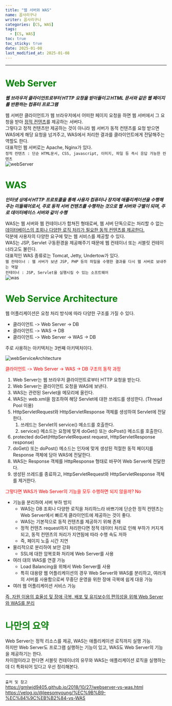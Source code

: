 ```yaml
---
title: "웹 서버와 WAS"
name: 꼽사리구나
writer: 꼽사리구나
categories: [CS, WAS]
tags:
  - [CS, WAS]
toc: true
toc_sticky: true
date: 2025-01-08
last_modified_at: 2025-01-08
---
```


------------------------------------------------------------------------------------------------------------------------------------------------

# <span style="color:green">Web Server</span>
***웹 브라우저 클라이언트로부터 HTTP 요청을 받아들이고 HTML 문서와 같은 웹 페이지를 반환하는 컴퓨터 프로그램***  

웹 서버란 클라이언트가 웹 브라우저에서 어떠한 페이지 요청을 하면 웹 서버에서 그 요청을 받아 <u>정적 컨텐츠</u>를 제공하는 서버다.  
그렇다고 정적 컨텐츠만 제공하는 것이 아니라 웹 서버가 동적 컨텐츠를 요청 받으면 WAS에게 해당 요청을 넘겨주고, WAS에서 처리한 결과를
클라이언트에게 전달해주는 역할도 한다.  
대표적인 웹 서버로는 Apache, Nginx가 있다.  
```정적 컨텐츠 : 단순 HTML문서, CSS, javascript, 이미지, 파일 등 즉시 응답 가능한 컨텐츠```  
![webServer](https://github.com/user-attachments/assets/867b053a-7ead-43df-a8d5-2ba3a4687040)


# <span style="color:green">WAS</span>
***인터넷 상에서 HTTP 프로토콜을 통해 사용자 컴퓨터나 장치에 애플리케이션을 수행해주는 미들웨어로서, 주로 동적 서버 컨텐츠를 수행하는 것으로 웹 서버와 구별이 되며, 주로 데이터베이스 서버와 같이 수행***  

WAS는 웹 서버와 웹 컨테이너가 합쳐진 형태로써, 웹 서버 단독으로는 처리할 수 없는 <u>데이터베이스의 조회나 다양한 로직 처리가 필요한 동적 컨텐츠를 제공한다.</u>  
덕분에 사용자의 다양한 요구에 맞는 웹 서비스를 제공할 수 있다.  
WAS는 JSP, Servlet 구동환경을 제공해주기 때문에 웹 컨테이너 또는 서블릿 컨테이너라고도 불린다.  
대표적인 WAS 종류로는 Tomcat, Jetty, Undertow가 있다.  
```웹 컨테이너 : 웹 서버가 보낸 JSP, PHP 등의 파일을 수행한 결과를 다시 웹 서버로 보내주는 역할```  
```컨테이너 : JSP, Servlet을 실행시킬 수 있는 소프트웨어```  
![was](https://github.com/user-attachments/assets/838266f9-b40d-4088-a5cd-94c5e5ff45cb)  


# <span style="color:green">Web Service Architecture</span>
웹 어플리케이션은 요청 처리 방식에 따라 다양한 구조를 가질 수 있다.  

- 클라이언트 -> Web Server -> DB
- 클라이언트 -> WAS -> DB
- 클라이언트 -> Web Server -> WAS -> DB 
  
주로 사용하는 아키텍처는 3번째 아키텍처이다.  

![webServiceArchitecture](https://github.com/user-attachments/assets/816e3fad-43b8-44d5-bef1-4c110ba55064)  

<span style="color:red">클라이언트 -> Web Server -> WAS -> DB 구조의 동작 과정</span>  

1. Web Server는 웹 브라우저 클라이언트로부터 HTTP 요청을 받는다.
2. Web Server는 클라이언트 요청을 WAS에 보낸다.
3. WAS는 관련된 Servlet을 메모리에 올린다.
4. WAS는 web.xml을 참조하여 해당 Servlet에 대한 쓰레드를 생성한다. (Thread Pool 이용)
5. HttpServletRequest와 HttpServletResponse 객체를 생성하여 Servlet에 전달한다.
   1. 쓰레드는 Servlet의 service() 메소드를 호출한다.
   2. service() 메소드는 요청에 맞게 doGet() 또는 doPost() 메소드를 호출한다.
6. protected doGet(HttpServletRequest request, HttpServletResponse response)
7. doGet() 또는 doPost() 메소드는 인자에 맞게 생성된 적절한 동적 페이지를 Response 객체에 담아 WAS에 전달한다.
8. WAS는 Response 객체를 HttpResponse 형태로 바꾸어 Web Server에 전달한다.
9. 생성된 쓰레드를 종료하고, HttpServletRequest와 HttpServletResponse 객체를 제거한다.


<span style="color:red">그렇다면 WAS가 Web Server의 기능을 모두 수행하면 되지 않을까? No</span>  

- 기능을 분리하여 서버 부하 방지
  - WAS는 DB 조회나 다양한 로직을 처리하느라 바쁘기에 단순한 정적 컨텐츠는 Web Server에서 빠르게 클라이언트에 제공하는 것이 좋다.
  - WAS는 기본적으로 동적 컨텐츠를 제공하기 위해 존재
  - 정적 컨텐츠 request까지 처리한다면 정적 데이터 처리로 인해 부하가 커지게 되고, 동적 컨텐츠의 처리가 지연됨에 따라 수행 속도 저하
  - 즉, 페이지 노출 시간 지연
- 물리적으로 분리하여 보안 강화
  - SSL에 대한 암복호화 처리에 Web Server를 사용
- 여러 대의 WAS를 연결 가능
  - Load Balancing을 위해서 Web Server를 사용
  - 특히 대용량 웹 어플리케이션의 경우 Web Server와 WAS를 분리하고, 여러개의 서버를 사용함으로써 무중단 운영을 위한 장애 극복에 쉽게 대응 가능
- 여러 웹 어플리케이션 서비스 가능

<u>즉, 자원 이용의 효율성 및 장애 극복, 배포 및 유지보수의 편의성을 위해 Web Server와 WAS를 분리</u>  


# <span style="color:green">나만의 요약</span>
Web Server는 정적 리소스를 제공, WAS는 애플리케이션 로직까지 실행 가능.  
하지만 Web Server도 프로그램 실행하는 기능이 있고, WAS도 Web Server의 기능을 제공하기는 한다.  
차이점이라고 한다면 서블릿 컨테이너의 유무와 WAS는 애플리케이션 로직을 실행하는데 더 특화되어 있다고 우선 정리해본다.  


-----------------------------------------------------------------------------------------------------------------------------------------------


```출처 및 참고```  
<https://gmlwjd9405.github.io/2018/10/27/webserver-vs-was.html>  
<https://velog.io/@leesomyoung/%EC%9B%B9-%EC%84%9C%EB%B2%84-vs-WAS>